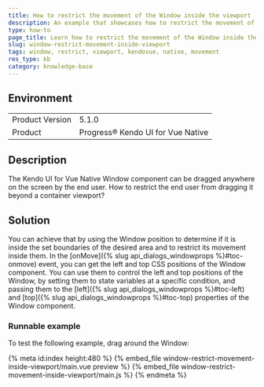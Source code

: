 ```yaml
---
title: How to restrict the movement of the Window inside the viewport
description: An example that showcases how to restrict the movement of the Window inside the viewport
type: how-to
page_title: Learn how to restrict the movement of the Window inside the viewport
slug: window-restrict-movement-inside-viewport
tags: window, restrict, viewport, kendovue, native, movement
res_type: kb
category: knowledge-base
---
```


## Environment

<table>
    <tbody>
	    <tr>
	    	<td>Product Version</td>
	    	<td>5.1.0</td>
	    </tr>
	    <tr>
	    	<td>Product</td>
	    	<td>Progress® Kendo UI for Vue Native</td>
	    </tr>
    </tbody>
</table>

## Description

The Kendo UI for Vue Native Window component can be dragged anywhere on the screen by the end user. How to restrict the end user from dragging it beyond a container viewport?

## Solution 

You can achieve that by using the Window position to determine if it is inside the set boundaries of the desired area and to restrict its movement inside them.
In the [onMove]({% slug api_dialogs_windowprops %}#toc-onmove) event, you can get the left and top CSS positions of the Window component. You can use them to control the left and top positions of the Window, by setting them to state variables at a specific condition, and passing them to the [left]({% slug api_dialogs_windowprops %}#toc-left) and [top]({% slug api_dialogs_windowprops %}#toc-top) properties of the Window component.


### Runnable example

To test the following example, drag around the Window:

{% meta id:index height:480 %}
{% embed_file window-restrict-movement-inside-viewport/main.vue preview %}
{% embed_file window-restrict-movement-inside-viewport/main.js %}
{% endmeta %}






